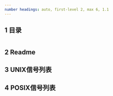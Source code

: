 ```yaml
---
number headings: auto, first-level 2, max 6, 1.1
---
```

## 1 目录

```toc
```

## 2 Readme



## 3 UNIX信号列表



## 4 POSIX信号列表


